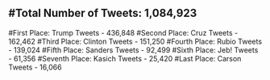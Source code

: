 #Total Number of Tweets: 1,084,923 
---
#First Place: Trump Tweets - 436,848
#Second Place: Cruz Tweets - 162,462
#Third Place: Clinton Tweets - 151,250
#Fourth Place: Rubio Tweets - 139,024
#Fifth Place: Sanders Tweets - 92,499
#Sixth Place: Jeb! Tweets - 61,356
#Seventh Place: Kasich Tweets - 25,420
#Last Place: Carson Tweets - 16,066

